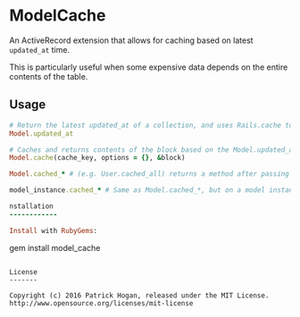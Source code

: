 ModelCache
=======

An ActiveRecord extension that allows for caching based on latest `updated_at` time.

This is particularly useful when some expensive data depends on the entire contents of the table.

Usage
-----

```ruby
# Return the latest updated_at of a collection, and uses Rails.cache to cache it.
Model.updated_at

# Caches and returns contents of the block based on the Model.updated_at and cache_key.
Model.cache(cache_key, options = {}, &block)

Model.cached_* # (e.g. User.cached_all) returns a method after passing it through the Model.cache method.

model_instance.cached_* # Same as Model.cached_*, but on a model instance.

nstallation
------------

Install with RubyGems:

```
gem install model_cache
```

License
-------

Copyright (c) 2016 Patrick Hogan, released under the MIT License.
http://www.opensource.org/licenses/mit-license
